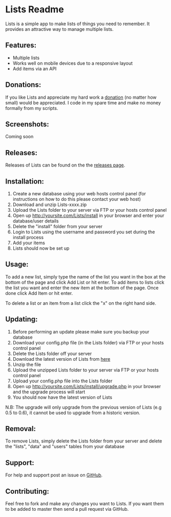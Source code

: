 Lists Readme
========================

Lists is a simple app to make lists of things you need to remember. It provides an attractive way to manage multiple lists.

Features:
---------

* Multiple lists
* Works well on mobile devices due to a responsive layout
* Add items via an API

Donations:
------------

If you like Lists and appreciate my hard work a [donation](https://www.paypal.com/cgi-bin/webscr?cmd=_s-xclick&hosted_button_id=UYWJXFX6M4ADW) (no matter how small) would be appreciated. I code in my spare time and make no money formally from my scripts.

Screenshots:
------------

Coming soon

Releases:
------------

Releases of Lists can be found on the the [releases page](https://github.com/joshf/Lists/releases).

Installation:
-------------

1. Create a new database using your web hosts control panel (for instructions on how to do this please contact your web host)
2. Download and unzip Lists-xxxx.zip
3. Upload the Lists folder to your server via FTP or your hosts control panel
4. Open up http://yoursite.com/Lists/install in your browser and enter your database/user details
5. Delete the "install" folder from your server
6. Login to Lists using the username and password you set during the install process
7. Add your items
8. Lists should now be set up

Usage:
------

To add a new list, simply type the name of the list you want in the box at the bottom of the page and click Add List or hit enter. To add items to lists click the list you want and enter the new item at the bottom of the page. Once done click Add Item or hit enter.

To delete a list or an item from a list click the "x" on the right hand side.

Updating:
---------

1. Before performing an update please make sure you backup your database
2. Download your config.php file (in the Lists folder) via FTP or your hosts control panel
3. Delete the Lists folder off your server
4. Download the latest version of Lists from [here](https://github.com/joshf/Lists/releases)
5. Unzip the file
6. Upload the unzipped Lists folder to your server via FTP or your hosts control panel
7. Upload your config.php file into the Lists folder
4. Open up http://yoursite.com/Lists/install/upgrade.php in your browser and the upgrade process will start
9. You should now have the latest version of Lists

N.B: The upgrade will only upgrade from the previous version of Lists (e.g 0.5 to 0.6), it cannot be used to upgrade from a historic version.

Removal:
--------

To remove Lists, simply delete the Lists folder from your server and delete the "lists", "data" and "users" tables from your database

Support:
-------------

For help and support post an issue on [GitHub](https://github.com/joshf/Lists/issues).

Contributing:
-------------

Feel free to fork and make any changes you want to Lists. If you want them to be added to master then send a pull request via GitHub.
